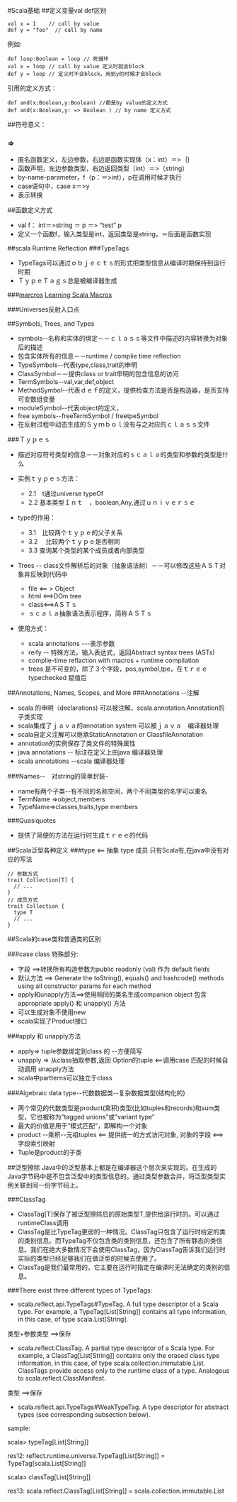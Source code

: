 #Scala基础
##定义变量val def区别
```
val x = 1    // call by value
def y = "foo"  // call by name
```
例如:
```
def loop:Boolean = loop // 死循环
val x = loop // call by value 定义时就会block
def y = loop // 定义时不会block，用到y的时候才会block    
```
引用的定义方式：
```
def and(x:Boolean,y:Boolean) //都是by value的定义方式
def and(x:Boolean,y: => Boolean ) // by name 定义方式
```

##符号意义：
### =>
*  匿名函数定义，左边参数，右边是函数实现体（x：int）＝>｛｝
*  函数声明，左边参数类型，右边返回类型（int）＝>（string）
*  by-name-parameter，f（p：＝>int），p在调用时候才执行
*  case语句中，case x＝>y
* 表示转换

##函数定义方式
* val f： int＝>string ＝ p ＝> “test” p
* 定义一个函数f，输入类型是int，返回类型是string，＝后面是函数实现

##scala Runtime Reflection
###TypeTags
* TypeTags可以通过ｏｂｊｅｃｔｓ的形式把类型信息从编译时期保持到运行时期    
* ＴｙｐｅＴａｇｓ总是被编译器生成

###[marcros](http://scalamacros.org/paperstalks/2013-04-22-LetOurPowersCombine.pdf)
[Learning Scala Macros](http://imranrashid.com/posts/learning-scala-macros/)

###Universes反射入口点


##Symbols, Trees, and Types
* symbols--名称和实体的绑定－－ｃｌａｓｓ等文件中描述的内容转换为对象后的描述
* 包含实体所有的信息－－runtime / complie time reflection
* TypeSymbols--代表type,class,trait的申明
* ClassSymbol－－提供class or trait申明的包含信息的访问
* TermSymbols--val,var,def,object
* MethodSymbol--代表ｄｅｆ的定义，提供检查方法是否是构造器，是否支持可变数组变量
* moduleSymbol--代表object的定义，
* free symbols--freeTermSymbol   /  freetpeSymbol
* 在反射过程中动态生成的Ｓｙｍｂｏｌ没有与之对应的ｃｌａｓｓ文件

###Ｔｙｐｅｓ
* 描述对应符号类型的信息－－对象对应的ｓｃａｌａ的类型和参数的类型是什么
* 实例ｔｙｐｅｓ方法：
    - 2.1　t通过universe typeOf
    - 2.2  基本类型Ｉｎｔ　，boolean,Any,通过ｕｎｉｖｅｒｓｅ
* type的作用：
    - 3.1　比较两个ｔｙｐｅ的父子关系
    - 3.2 　比较两个ｔｙｐｅ是否相同
    - 3.3 查询某个类型的某个成员或者内部类型

*  Trees -- class文件解析后的对象（抽象语法树）－－可以修改这些ＡＳＴ对象并反映到代码中
    - file  <== > Object
    - html <==>DOm tree
    - class<==>AＳＴｓ
    - ｓｃａｌａ抽象语法表示程序，简称ＡＳＴｓ

*  使用方式：
    - scala annotations ---表示参数
    - reify -- 特殊方法，输入表达式，返回Abstract syntax trees (ASTs)
    - complie-time reflaction with macros   + runtime compilation
    - trees 是不可变的，除了３个字段，pos,symbol,tpe，在ｔｒｅｅ typechecked 赋值后

##Annotations, Names, Scopes, and More
###Annotations --注解
* scala 的申明（declarations) 可以被注解，scala.annotation.Annotation的子类实现
* scala集成了ｊａｖａ的annotation system 可以被ｊａｖａ　编译器处理
* scala自定义注解可以继承StaticAnnotation or ClassfileAnnotation
* annotation的实例保存了类文件的特殊属性
* java annotations -- 标注在定义上由java 编译器处理
* scala annotations --scala 编译器处理


###Names--　对string的简单封装-
* name有两个子类--有不同的名称空间，两个不同类型的名字可以重名
* TermName =>object,members
* TypeName=>classes,traits,type members

###Quasiquotes
* 提供了简便的方法在运行时生成ｔｒｅｅ的代码



##Scala泛型各种定义
###type <== 抽象 type 成员 只有Scala有,在java中没有对应的写法
```
// 参数方式
trait Collection[T] {
  // ...
}
// 成员方式
trait Collection {
  type T
  // ...
}
```

##Scala的case类和普通类的区别

###case class 特殊部分:
*   字段 ==>转换所有构造参数为public readonly (val)  作为 default fields
*   默认方法 ==> Generate the toString(), equals() and hashcode() methods using all constructor params for each method
*   apply和unapply方法==>使用相同的类名生成companion object 包含appropriate apply() 和 unapply() 方法
*   可以生成对象不使用new
*   scala实现了Product接口

###apply 和 unapply方法
*   apply=> tuple参数绑定到class 的 --方便简写
*   unapply => 从class抽取参数,返回    Option的tuple <==调用case 匹配的时候自动调用 unapply方法
*   scala中partterns可以独立于class

###Algebraic data type--代数数据类--复杂数据类型(结构化的)
*   两个常见的代数类型是product(乘积)类型(比如tuples和records)和sum类型，它也被称为”tagged unions”或”variant type”
*   最大的价值是用于“模式匹配”，即解构一个对象
*   product --乘积--元祖tuples <== 提供统一的方式访问对象,  对象的字段 <==> 字段索引映射
*   Tuple是product的子类

##泛型擦除
Java中的泛型基本上都是在编译器这个层次来实现的。在生成的Java字节码中是不包含泛型中的类型信息的。通过类型参数合并，将泛型类型实例关联到同一份字节码上。

###ClassTag
*   ClassTag[T]保存了被泛型擦除后的原始类型T,提供给运行时的。可以通过runtimeClass调用
*   ClassTag是比TypeTag更弱的一种情况。ClassTag只包含了运行时给定的类的类别信息。而TypeTag不仅包含类的类别信息，还包含了所有静态的类信息。我们在绝大多数情况下会使用ClassTag，因为ClassTag告诉我们运行时实际的类型已经足够我们在做泛型的时候去使用了。
*   ClassTag是我们最常用的。它主要在运行时指定在编译时无法确定的类别的信息。

###There exist three different types of TypeTags:
*  scala.reflect.api.TypeTags#TypeTag. A full type descriptor of a Scala type. For example, a TypeTag[List[String]] contains all type information, in this case, of type scala.List[String].

类型+参数类型 ==>保存

*  scala.reflect.ClassTag. A partial type descriptor of a Scala type. For example, a ClassTag[List[String]] contains only the erased class type information, in this case, of type scala.collection.immutable.List. 
ClassTags provide access only to the runtime class of a type. Analogous to scala.reflect.ClassManifest.

类型 ==>保存

*  scala.reflect.api.TypeTags#WeakTypeTag. A type descriptor for abstract types (see corresponding subsection below).

sample:

scala>  typeTag[List[String]]

res12: reflect.runtime.universe.TypeTag[List[String]] = TypeTag[scala.List[String]]


scala>     classTag[List[String]]

res13: scala.reflect.ClassTag[List[String]] = scala.collection.immutable.List

